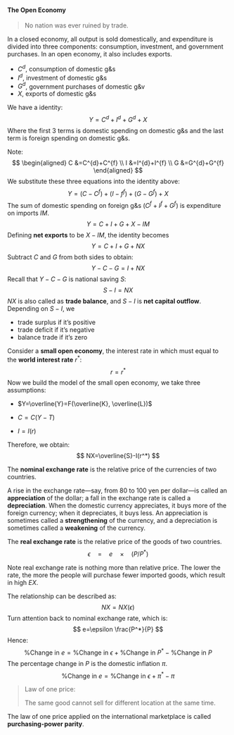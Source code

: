 #### The Open Economy

> No nation was ever ruined by trade.

In a closed economy, all output is sold domestically, and expenditure is divided into three components: consumption, investment, and government purchases. In an open economy, it also includes exports.

- $C^d$, consumption of domestic g&s
- $I^d$, investment of domestic g&s
- $G^d$, government purchases of domestic g&v
- $X$, exports of domestic g&s

We have a identity:
$$
Y=C^{d}+I^{d}+G^{d}+X
$$
Where the first 3 terms is domestic spending on domestic g&s and the last term is foreign spending on domestic g&s.

Note:
$$
\begin{aligned} C &=C^{d}+C^{f} \\ I &=I^{d}+I^{f} \\ G &=G^{d}+G^{f} \end{aligned}
$$
We substitute these three equations into the identity above:
$$
Y=\left(C-C^{f}\right)+\left(I-f^{f}\right)+\left(G-G^{f}\right)+X
$$
The sum of domestic spending on foreign g&s $\left(C^{f}+I^{f}+G^{f}\right)$ is expenditure on imports $IM$.
$$
Y=C+I+G+X-I M
$$
Defining **net exports** to be $X-IM$, the identity becomes
$$
Y=C+I+G+NX
$$
Subtract $C$ and $G$ from both sides to obtain:
$$
Y-C-G=I+N X
$$
Recall that $Y-C-G$ is national saving $S$:
$$
S-I=NX
$$
$NX$ is also called as **trade balance**, and $S-I$ is **net capital outflow**. Depending on $S-I$, we

- trade surplus if it’s positive
- trade deficit if it’s negative
- balance trade if it’s zero

Consider a **small open economy**, the interest rate in which must equal to the **world interest rate** $r^*$:
$$
r=r^*
$$
Now we build the model of the small open economy, we take three assumptions:

- $Y=\overline{Y}=F(\overline{K}, \overline{L})$

- $C=C(Y-T)$

- $I=I(r)$

Therefore, we obtain:
$$
NX=\overline{S}-I(r^*)
$$


The **nominal exchange rate** is the relative price of the currencies of two countries.

A rise in the exchange rate—say, from 80 to 100 yen per dollar—is called an **appreciation** of the dollar; a fall in the exchange rate is called a **depreciation**. When the domestic currency appreciates, it buys more of the foreign currency; when it depreciates, it buys less. An appreciation is sometimes called a **strengthening** of the currency, and a depreciation is sometimes called a **weakening** of the currency.

 The **real exchange rate** is the relative price of the goods of two countries.
$$
\epsilon \quad=\quad e \quad \times \quad\left(P / P^{*}\right)
$$

Note real exchange rate is nothing more than relative price. The lower the rate, the more the people will purchase fewer imported goods, which result in high $EX$.

The relationship can be described as:
$$
NX=NX(\epsilon)
$$
Turn attention back to nominal exchange rate, which is:
$$
e=\epsilon \frac{P^*}{P}
$$
Hence:
$$
\%\text{Change in } e=\%\text{Change in } \epsilon+\%\text{Change in } {P^*}-\%\text{Change in } P
$$
The percentage change in $P$ is the domestic inflation $\pi$.
$$
\%\text{Change in } e=\%\text{Change in } \epsilon+\pi^*-\pi
$$


> Law of one price:
>
> The same good cannot sell for different location at the same time.

The law of one price applied on the international marketplace is called **purchasing-power parity**.

